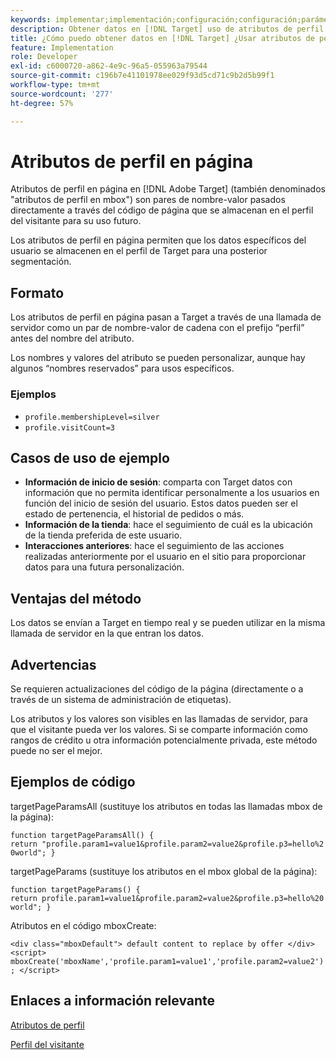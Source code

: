 ```yaml
---
keywords: implementar;implementación;configuración;configuración;parámetro de página
description: Obtener datos en [!DNL Target] uso de atributos de perfil en página.
title: ¿Cómo puedo obtener datos en [!DNL Target] ¿Usar atributos de perfil en la página?
feature: Implementation
role: Developer
exl-id: c6000720-a862-4e9c-96a5-055963a79544
source-git-commit: c196b7e41101978ee029f93d5cd71c9b2d5b99f1
workflow-type: tm+mt
source-wordcount: '277'
ht-degree: 57%

---
```


# Atributos de perfil en página

Atributos de perfil en página en [!DNL Adobe Target] (también denominados &quot;atributos de perfil en mbox&quot;) son pares de nombre-valor pasados directamente a través del código de página que se almacenan en el perfil del visitante para su uso futuro.

Los atributos de perfil en página permiten que los datos específicos del usuario se almacenen en el perfil de Target para una posterior segmentación.

## Formato

Los atributos de perfil en página pasan a Target a través de una llamada de servidor como un par de nombre-valor de cadena con el prefijo “perfil” antes del nombre del atributo.

Los nombres y valores del atributo se pueden personalizar, aunque hay algunos “nombres reservados” para usos específicos.

### Ejemplos

* `profile.membershipLevel=silver`
* `profile.visitCount=3`

## Casos de uso de ejemplo

* **Información de inicio de sesión**: comparta con Target datos con información que no permita identificar personalmente a los usuarios en función del inicio de sesión del usuario. Estos datos pueden ser el estado de pertenencia, el historial de pedidos o más.
* **Información de la tienda**: hace el seguimiento de cuál es la ubicación de la tienda preferida de este usuario.
* **Interacciones anteriores**: hace el seguimiento de las acciones realizadas anteriormente por el usuario en el sitio para proporcionar datos para una futura personalización.

## Ventajas del método

Los datos se envían a Target en tiempo real y se pueden utilizar en la misma llamada de servidor en la que entran los datos.

## Advertencias

Se requieren actualizaciones del código de la página (directamente o a través de un sistema de administración de etiquetas).

Los atributos y los valores son visibles en las llamadas de servidor, para que el visitante pueda ver los valores. Si se comparte información como rangos de crédito u otra información potencialmente privada, este método puede no ser el mejor.

## Ejemplos de código

targetPageParamsAll (sustituye los atributos en todas las llamadas mbox de la página):

`function targetPageParamsAll() { return "profile.param1=value1&profile.param2=value2&profile.p3=hello%20world"; }`

targetPageParams (sustituye los atributos en el mbox global de la página):

`function targetPageParams() { return profile.param1=value1&profile.param2=value2&profile.p3=hello%20world"; }`

Atributos en el código mboxCreate:

`<div class="mboxDefault"> default content to replace by offer </div> <script> mboxCreate('mboxName','profile.param1=value1','profile.param2=value2'); </script>`

## Enlaces a información relevante

[Atributos de perfil](/help/main/c-target/c-visitor-profile/profile-parameters.md#concept_01A30B4762D64CD5946B3AA38DC8A201)

[Perfil del visitante](/help/main/c-target/c-audiences/c-target-rules/visitor-profile.md#concept_E972690B9A4C4372A34229FA37EDA38E)
